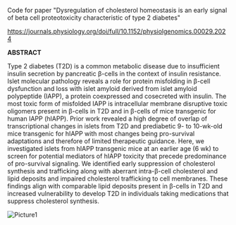 Code for paper "Dysregulation of cholesterol homeostasis is an early signal of beta cell proteotoxicity characteristic of type 2 diabetes"

https://journals.physiology.org/doi/full/10.1152/physiolgenomics.00029.2024

**ABSTRACT**

Type 2 diabetes (T2D) is a common metabolic disease due to insufficient insulin secretion by pancreatic β-cells in the context of insulin resistance. Islet molecular pathology reveals a role for protein misfolding in β-cell dysfunction and loss with islet amyloid derived from islet amyloid polypeptide (IAPP), a protein coexpressed and cosecreted with insulin. The most toxic form of misfolded IAPP is intracellular membrane disruptive toxic oligomers present in β-cells in T2D and in β-cells of mice transgenic for human IAPP (hIAPP). Prior work revealed a high degree of overlap of transcriptional changes in islets from T2D and prediabetic 9- to 10-wk-old mice transgenic for hIAPP with most changes being pro-survival adaptations and therefore of limited therapeutic guidance. Here, we investigated islets from hIAPP transgenic mice at an earlier age (6 wk) to screen for potential mediators of hIAPP toxicity that precede predominance of pro-survival signaling. We identified early suppression of cholesterol synthesis and trafficking along with aberrant intra-β-cell cholesterol and lipid deposits and impaired cholesterol trafficking to cell membranes. These findings align with comparable lipid deposits present in β-cells in T2D and increased vulnerability to develop T2D in individuals taking medications that suppress cholesterol synthesis.

![Picture1](https://github.com/user-attachments/assets/f47356bd-21fc-42a6-849d-37d5b137cfd2)
